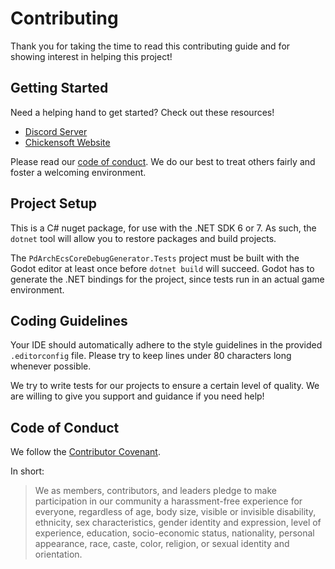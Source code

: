 # Contributing

Thank you for taking the time to read this contributing guide and for showing interest in helping this project!

## Getting Started

Need a helping hand to get started? Check out these resources!

- [Discord Server][discord]
- [Chickensoft Website][chickensoft]

Please read our [code of conduct](#code-of-conduct). We do our best to treat others fairly and foster a welcoming environment.

## Project Setup

This is a C# nuget package, for use with the .NET SDK 6 or 7. As such, the `dotnet` tool will allow you to restore packages and build projects.

The `PdArchEcsCoreDebugGenerator.Tests` project must be built with the Godot editor at least once before `dotnet build` will succeed. Godot has to generate the .NET bindings for the project, since tests run in an actual game environment.

## Coding Guidelines

Your IDE should automatically adhere to the style guidelines in the provided `.editorconfig` file. Please try to keep lines under 80 characters long whenever possible.

We try to write tests for our projects to ensure a certain level of quality. We are willing to give you support and guidance if you need help!

## Code of Conduct

We follow the [Contributor Covenant][covenant].

In short:

> We as members, contributors, and leaders pledge to make participation in our community a harassment-free experience for everyone, regardless of age, body size, visible or invisible disability, ethnicity, sex characteristics, gender identity and expression, level of experience, education, socio-economic status, nationality, personal appearance, race, caste, color, religion, or sexual identity and orientation.

<!-- Links -->

[discord]: https://discord.gg/gSjaPgMmYW
[chickensoft]: https://chickensoft.games
[covenant]: https://www.contributor-covenant.org/version/2/1/code_of_conduct/
